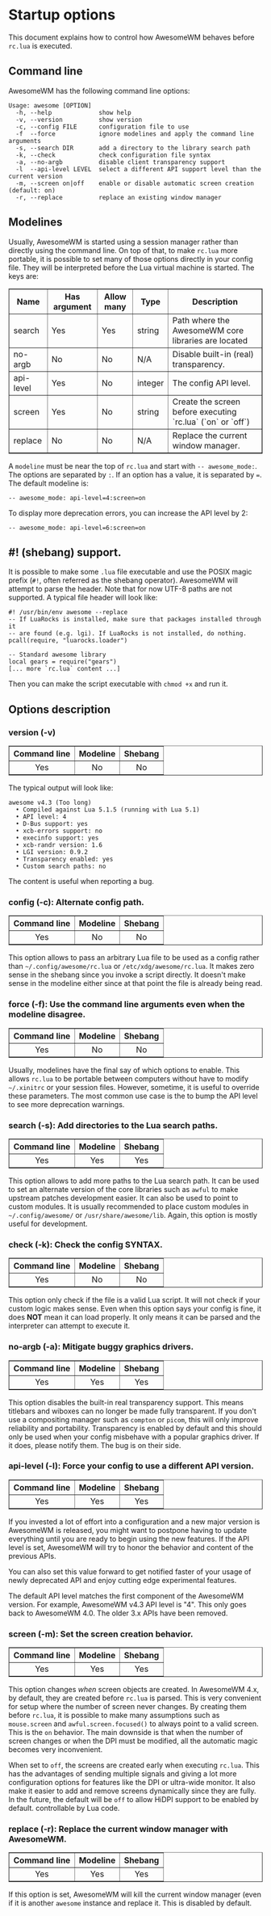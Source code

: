 # Startup options

This document explains how to control how AwesomeWM behaves before `rc.lua` is
executed.

## Command line

AwesomeWM has the following command line options:

    Usage: awesome [OPTION]
      -h, --help             show help
      -v, --version          show version
      -c, --config FILE      configuration file to use
      -f  --force            ignore modelines and apply the command line arguments
      -s, --search DIR       add a directory to the library search path
      -k, --check            check configuration file syntax
      -a, --no-argb          disable client transparency support
      -l  --api-level LEVEL  select a different API support level than the current version
      -m, --screen on|off    enable or disable automatic screen creation (default: on)
      -r, --replace          replace an existing window manager

## Modelines

Usually, AwesomeWM is started using a session manager rather than directly using
the command line. On top of that, to make `rc.lua` more portable, it is possible
to set many of those options directly in your config file. They will be
interpreted before the Lua virtual machine is started. The keys are:

<table class='widget_list' border=1>
 <tr style='font-weight: bold;'>
  <th align='center'>Name</th>
  <th align='center'>Has argument</th>
  <th align='center'>Allow many</th>
  <th align='center'>Type</th>
  <th align='center'>Description</th>
 </tr>
 <tr><td>search</td><td>Yes</td><td>Yes</td><td>string</td><td>Path where the AwesomeWM core libraries are located</td></tr>
 <tr><td>no-argb</td><td>No</td><td>No</td><td>N/A</td><td>Disable built-in (real) transparency.</td></tr>
 <tr><td>api-level</td><td>Yes</td><td>No</td><td>integer</td><td>The config API level.</td></tr>
 <tr><td>screen</td><td>Yes</td><td>No</td><td>string</td><td>Create the screen before executing `rc.lua` (`on` or `off`)</td></tr>
 <tr><td>replace</td><td>No</td><td>No</td><td>N/A</td><td>Replace the current window manager.</td></tr>
</table>

A `modeline` must be near the top of `rc.lua` and start with `-- awesome_mode:`.
The options are separated by `:`. If an option has a value, it is separated by
`=`. The default modeline is:

    -- awesome_mode: api-level=4:screen=on

To display more deprecation errors, you can increase the API level by 2:

    -- awesome_mode: api-level=6:screen=on

## #! (shebang) support.

It is possible to make some `.lua` file executable and use the POSIX magic
prefix (`#!`, often referred as the shebang operator). AwesomeWM will attempt
to parse the header. Note that for now UTF-8 paths are not supported. A typical
file header will look like:

    #! /usr/bin/env awesome --replace
    -- If LuaRocks is installed, make sure that packages installed through it
    -- are found (e.g. lgi). If LuaRocks is not installed, do nothing.
    pcall(require, "luarocks.loader")

    -- Standard awesome library
    local gears = require("gears")
    [... more `rc.lua` content ...]

Then you can make the script executable with `chmod +x` and run it.

## Options description

### version (-v)

<table class='widget_list' border=1>
 <tr style='font-weight: bold;'>
  <th align='center'>Command line</th>
  <th align='center'>Modeline</th>
  <th align='center'>Shebang</th>
  <tr>
   <td align='center'>Yes</td>
   <td align='center'>No</td>
   <td align='center'>No</td></tr>
 </tr>
</table>

The typical output will look like:

    awesome v4.3 (Too long)
      • Compiled against Lua 5.1.5 (running with Lua 5.1)
      • API level: 4
      • D-Bus support: yes
      • xcb-errors support: no
      • execinfo support: yes
      • xcb-randr version: 1.6
      • LGI version: 0.9.2
      • Transparency enabled: yes
      • Custom search paths: no

The content is useful when reporting a bug.

### config (-c): Alternate config path.

<table class='widget_list' border=1>
 <tr style='font-weight: bold;'>
  <th align='center'>Command line</th>
  <th align='center'>Modeline</th>
  <th align='center'>Shebang</th>
  <tr>
   <td align='center'>Yes</td>
   <td align='center'>No</td>
   <td align='center'>No</td></tr>
 </tr>
</table>

This option allows to pass an arbitrary Lua file to be used as a config rather
than `~/.config/awesome/rc.lua` or `/etc/xdg/awesome/rc.lua`. It makes zero
sense in the shebang since you invoke a script directly. It doesn't make sense
in the modeline either since at that point the file is already being read.

### force (-f): Use the command line arguments even when the modeline disagree.

<table class='widget_list' border=1>
 <tr style='font-weight: bold;'>
  <th align='center'>Command line</th>
  <th align='center'>Modeline</th>
  <th align='center'>Shebang</th>
  <tr>
   <td align='center'>Yes</td>
   <td align='center'>No</td>
   <td align='center'>No</td></tr>
 </tr>
</table>

Usually, modelines have the final say of which options to enable. This allows
`rc.lua` to be portable between computers without have to modify `~/.xinitrc`
or your session files. However, sometime, it is useful to override these
parameters. The most common use case is the to bump the API level to see more
deprecation warnings.

### search (-s): Add directories to the Lua search paths.

<table class='widget_list' border=1>
 <tr style='font-weight: bold;'>
  <th align='center'>Command line</th>
  <th align='center'>Modeline</th>
  <th align='center'>Shebang</th>
  <tr>
   <td align='center'>Yes</td>
   <td align='center'>Yes</td>
   <td align='center'>Yes</td>
  </tr>
 </tr>
</table>

This option allows to add more paths to the Lua search path. It can be used
to set an alternate version of the core libraries such as `awful` to make
upstream patches development easier. It can also be used to point to custom
modules. It is usually recommended to place custom modules in
`~/.config/awesome/` or `/usr/share/awesome/lib`. Again, this option is mostly
useful for development.

### check (-k): Check the config **SYNTAX**.

<table class='widget_list' border=1>
 <tr style='font-weight: bold;'>
  <th align='center'>Command line</th>
  <th align='center'>Modeline</th>
  <th align='center'>Shebang</th>
  <tr>
   <td align='center'>Yes</td>
   <td align='center'>No</td>
   <td align='center'>No</td></tr>
 </tr>
</table>

This option only check if the file is a valid Lua script. It will not check if
your custom logic makes sense. Even when this option says your config is fine,
it does **NOT** mean it can load properly. It only means it can be parsed and
the interpreter can attempt to execute it.

### no-argb (-a): Mitigate buggy graphics drivers.

<table class='widget_list' border=1>
 <tr style='font-weight: bold;'>
  <th align='center'>Command line</th>
  <th align='center'>Modeline</th>
  <th align='center'>Shebang</th>
  <tr>
   <td align='center'>Yes</td>
   <td align='center'>Yes</td>
   <td align='center'>Yes</td>
  </tr>
 </tr>
</table>

This option disables the built-in real transparency support. This means
titlebars and wiboxes can no longer be made fully transparent. If you don't
use a compositing manager such as `compton` or `picom`, this will only improve
reliability and portability. Transparency is enabled by default and this should
only be used when your config misbehave with a popular graphics driver. If it
does, please notify them. The bug is on their side.

### api-level (-l): Force your config to use a different API version.

<table class='widget_list' border=1>
 <tr style='font-weight: bold;'>
  <th align='center'>Command line</th>
  <th align='center'>Modeline</th>
  <th align='center'>Shebang</th>
  <tr>
   <td align='center'>Yes</td>
   <td align='center'>Yes</td>
   <td align='center'>Yes</td>
  </tr>
 </tr>
</table>

If you invested a lot of effort into a configuration and a new major version
is AwesomeWM is released, you might want to postpone having to update everything
until you are ready to begin using the new features. If the API level is set,
AwesomeWM will try to honor the behavior and content of the previous APIs.

You can also set this value forward to get notified faster of your usage of
newly deprecated API and enjoy cutting edge experimental features.

The default API level matches the first component of the AwesomeWM version.
For example, AwesomeWM v4.3 API level is "4". This only goes back to AwesomeWM
4.0. The older 3.x APIs have been removed.

### screen (-m): Set the screen creation behavior.

<table class='widget_list' border=1>
 <tr style='font-weight: bold;'>
  <th align='center'>Command line</th>
  <th align='center'>Modeline</th>
  <th align='center'>Shebang</th>
  <tr>
   <td align='center'>Yes</td>
   <td align='center'>Yes</td>
   <td align='center'>Yes</td>
  </tr>
 </tr>
</table>

This option changes *when* screen objects are created. In AwesomeWM 4.x, by
default, they are created before `rc.lua` is parsed. This is very convenient
for setup where the number of screen never changes. By creating them before
`rc.lua`, it is possible to make many assumptions such as `mouse.screen` and
`awful.screen.focused()` to always point to a valid screen. This is the `on`
behavior. The main downside is that when the number of screen changes or when
the DPI must be modified, all the automatic magic becomes very inconvenient.

When set to `off`, the screens are created early when executing `rc.lua`. This
has the advantages of sending multiple signals and giving a lot more
configuration options for features like the DPI or ultra-wide monitor. It also
make it easier to add and remove screens dynamically since they are fully. In
the future, the default will be `off` to allow HiDPI support to be enabled by
default.
controllable by Lua code.

### replace (-r): Replace the current window manager with AwesomeWM.

<table class='widget_list' border=1>
 <tr style='font-weight: bold;'>
  <th align='center'>Command line</th>
  <th align='center'>Modeline</th>
  <th align='center'>Shebang</th>
  <tr>
   <td align='center'>Yes</td>
   <td align='center'>Yes</td>
   <td align='center'>Yes</td>
  </tr>
 </tr>
</table>

If this option is set, AwesomeWM will kill the current window manager (even
if it is another `awesome` instance and replace it. This is disabled by default.
